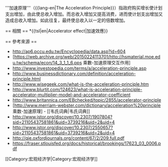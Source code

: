 '''加速原理'''（{{lang-en|The Acceleration Principle}}）指政府购买增长使计划支出增加，由此使总收入增加。而总收入增加又提高消费，进而使计划支出增加又造成总收入增加。如此往复，最终使总收入以一定的倍数增加。

== 相關 ==
*{{tsl|en|Accelerator effect|加速效應}}

== 參考來源 ==
* http://ap6.pccu.edu.tw/Encyclopedia/data.asp?id=604
* [https://web.archive.org/web/20150224113701/http://hsmaterial.moe.edu.tw/schema/econ/14_3_1_1_6.pps 乘數-加速原理交互作用]
* http://www.investopedia.com/terms/a/acceleration-principle.asp
* http://www.businessdictionary.com/definition/acceleration-principle.html
* http://www.wisegeek.com/what-is-the-acceleration-principle.htm 
* http://www.blurtit.com/124623/what-is-acceleration-principle-accelerator-multiplier-model-and-accelerator-coefficient
* http://www.britannica.com/EBchecked/topic/2855/accelerator-principle 
* [http://www.merriam-webster.com/dictionary/acceleration%20principle 乘数-加速原理] - [[韦氏词典|韦氏词典]]
* http://www.jstor.org/discover/10.2307/1907804?sid=21105437581861&uid=3739216&uid=2&uid=4
* http://www.jstor.org/discover/10.2307/2550657?sid=21105437581861&uid=3739216&uid=2&uid=4
* http://qje.oxfordjournals.org/content/67/2/209.full.pdf
* https://fraser.stlouisfed.org/docs/historical/brookings/17623_03_0006.pdf

[[Category:宏观经济学|Category:宏观经济学]]